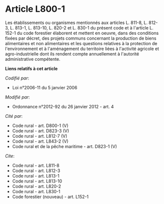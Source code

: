 # Article L800-1

Les établissements ou organismes mentionnés aux articles L. 811-8, L. 812-3, L. 813-1, L. 813-10, L. 820-2 et L. 830-1 du
présent code et à l'article L. 152-1 du code forestier élaborent et mettent en oeuvre, dans des conditions fixées par décret,
des projets communs concernant la production de biens alimentaires et non alimentaires et les questions relatives à la
protection de l'environnement et à l'aménagement du territoire liées à l'activité agricole et agro-industrielle dont ils
rendent compte annuellement à l'autorité administrative compétente.

**Liens relatifs à cet article**

_Codifié par_:

  - Loi n°2006-11 du 5 janvier 2006

_Modifié par_:

  - Ordonnance n°2012-92 du 26 janvier 2012 - art. 4

_Cité par_:

  - Code rural - art. D800-1 (V)
  - Code rural - art. D823-3 (V)
  - Code rural - art. L812-7 (V)
  - Code rural - art. L843-2 (V)
  - Code rural et de la pêche maritime - art. D823-1 (V)

_Cite_:

  - Code rural - art. L811-8
  - Code rural - art. L812-3
  - Code rural - art. L813-1
  - Code rural - art. L813-10
  - Code rural - art. L820-2
  - Code rural - art. L830-1
  - Code forestier (nouveau) - art. L152-1
